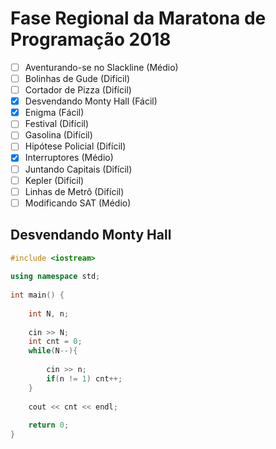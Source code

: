 # Fase Regional da Maratona de Programação 2018

* [ ] Aventurando-se no Slackline (Médio)
* [ ] Bolinhas de Gude (Difícil)
* [ ] Cortador de Pizza (Difícil)
* [x] Desvendando Monty Hall (Fácil)
* [x] Enigma (Fácil)
* [ ] Festival (Difícil)
* [ ] Gasolina (Difícil)
* [ ] Hipótese Policial (Difícil)
* [x] Interruptores (Médio)
* [ ] Juntando Capitais (Difícil)
* [ ] Kepler (Difícil)
* [ ] Linhas de Metrô (Difícil)
* [ ] Modificando SAT (Médio)

## Desvendando Monty Hall

```cpp
#include <iostream>
 
using namespace std;
 
int main() {
 
    int N, n;
    
    cin >> N;
    int cnt = 0;
    while(N--){
        
        cin >> n;
        if(n != 1) cnt++;
    }
    
    cout << cnt << endl;
 
    return 0;
}
```
